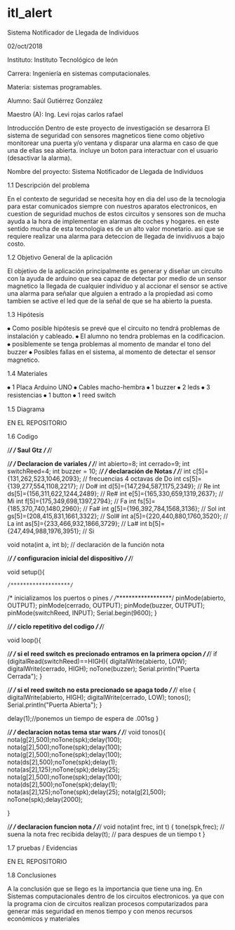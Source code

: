 # itl_alert
Sistema Notificador de Llegada de Individuos

02/oct/2018
 

Instituto: Instituto Tecnológico de león

Carrera: Ingeniería en sistemas computacionales. 

Materia: sistemas programables. 

Alumno: Saúl Gutiérrez González

Maestro (A): Ing. Levi rojas carlos rafael



Introducción 
Dentro de este proyecto de investigación se desarrora El sistema de seguridad con sensores magneticos tiene como objetivo
monitorear una puerta y/o ventana y disparar una alarma en caso de que una de ellas sea abierta. 
incluye un boton para interactuar con el usuario (desactivar la alarma).

Nombre del proyecto:
Sistema Notificador de Llegada de Individuos

1.1 Descripción del problema

En el contexto de seguridad se necesita hoy en dia del uso de la tecnologia para estar comunicados siempre con nuestros 
aparatos electronicos, en cuestion de seguridad muchos de estos circuitos y sensores son de mucha ayuda a la hora
de implementar en alarmas de coches y hogares. en este sentido mucha de esta tecnologia es de un alto valor monetario.
asi que se requiere realizar una alarma para deteccion de llegada de invidivuos a bajo costo.

1.2 Objetivo General de la aplicación

El objetivo de la aplicación principalmente es generar y diseñar un circuito con la ayuda de arduino 
que sea capaz de detectar por medio de un sensor magnetico la llegada de cualquier individuo y al accionar 
el sensor se active una alarma para señalar que alguien a entrado a la propiedad asi como tambien se active el led 
que de la señal de que se ha abierto la puesta.

1.3 Hipótesis

⦁	Como posible hipótesis se prevé que el circuito no tendrá problemas de instalación y cableado.
⦁	El alumno no tendra problemas en la codificacion.
⦁	posiblemente se tenga problemas al momento de mandar el tono del buzzer
⦁	Posibles fallas en el sistema, al momento de detectar el sensor magnetico.

1.4 Materiales

⦁	1 Placa Arduino UNO
⦁	Cables macho-hembra
⦁	1 buzzer
⦁	2 leds
⦁	3 resistencias
⦁	1 button
⦁	1 reed switch

1.5 Diagrama

EN EL REPOSITORIO

 
1.6 Codigo

/*******************/
/*    Saul Gtz    */
/*******************/

/*******************/
/*    Declaracion de variales   */
/*******************/
int abierto=8;
int cerrado=9;
int switchReed=4;
int buzzer = 10;
/*******************/
/*    declaración de Notas    */
/*******************/
int c[5]={131,262,523,1046,2093};       // frecuencias 4 octavas de Do
int cs[5]={139,277,554,1108,2217};      // Do#
int d[5]={147,294,587,1175,2349};       // Re
int ds[5]={156,311,622,1244,2489};    // Re#
int e[5]={165,330,659,1319,2637};      // Mi
int f[5]={175,349,698,1397,2794};       // Fa
int fs[5]={185,370,740,1480,2960};     // Fa#
int g[5]={196,392,784,1568,3136};     // Sol
int gs[5]={208,415,831,1661,3322};   // Sol#
int a[5]={220,440,880,1760,3520};      // La
int as[5]={233,466,932,1866,3729};    // La#
int b[5]={247,494,988,1976,3951};      // Si

void nota(int a, int b);            // declaración de la función nota 


/*******************/
/*    configuracion inicial del dispositivo     */
/*******************/

void setup(){
 
    /*******************/
/*  inicializamos los puertos o pines    */
/*******************/
  pinMode(abierto, OUTPUT);
  pinMode(cerrado, OUTPUT);
  pinMode(buzzer, OUTPUT);
  pinMode(switchReed, INPUT);
  Serial.begin(9600);
}

/*******************/
/*    ciclo repetitivo del codigo     */
/*******************/

void loop(){

  /*******************/
/*   si el reed switch es precionado entramos en la primera opcion     */
/*******************/
  if (digitalRead(switchReed)==HIGH){
    digitalWrite(abierto, LOW);
    digitalWrite(cerrado, HIGH);
    noTone(buzzer);
    Serial.println("Puerta Cerrada");
  }
    
   /*******************/
/*   si el reed switch no esta precionado se apaga todo     */
/*******************/
  else {
    digitalWrite(abierto, HIGH);
    digitalWrite(cerrado, LOW);
    tonos();
    Serial.println("Puerta Abierta");
  }
  
  delay(1);//ponemos un tiempo de espera de .001sg
}


/*******************/
/*     declaracion notas tema star wars     */
/*******************/
void tonos(){
  nota(g[2],500);noTone(spk);delay(100);
nota(g[2],500);noTone(spk);delay(100);
nota(g[2],500);noTone(spk);delay(100);
nota(ds[2],500);noTone(spk);delay(1);
nota(as[2],125);noTone(spk);delay(25);
nota(g[2],500);noTone(spk);delay(100);
nota(ds[2],500);noTone(spk);delay(1);
nota(as[2],125);noTone(spk);delay(25);
nota(g[2],500);
noTone(spk);delay(2000);
  
  }


/*******************/
/*     declaracion funcion nota     */
/*******************/
void nota(int frec, int t)
{
    tone(spk,frec);          // suena la nota frec recibida
    delay(t);                // para despues de un tiempo t
}

1.7 pruebas / Evidencias

EN EL REPOSITORIO

1.8 Conclusiones

A la conclusión que se llego es la importancia que tiene una ing. En Sistemas computacionales dentro de los circuitos electronicos. 
ya que  con la programa cion de circuitos realizan procesos computarizados para generar más seguridad  en menos tiempo
y con menos recursos económicos y materiales 



















 

